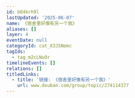 ```yaml
---
id: b04krh9l
lastUpdated: '2025-06-07'
name: 《宿舍里好像有另一个我》
aliases: []
layer: 4
eventDate: null
categoryId: cat_X3JSNomc
tagIds:
  - tag_m2cLNuOr
timelineEvents: []
relations: []
titledLinks:
  - title: '链接: 《宿舍里好像有另一个我》'
    url: www.douban.com/group/topic/274114377
---
```


